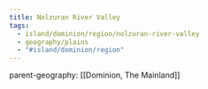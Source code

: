 ```yaml
---
title: Nolzuran River Valley
tags:
  - island/dominion/region/nolzuran-river-valley
  - geography/plains
  - "#island/dominion/region"
---
```

parent-geography: [[Dominion, The Mainland]]